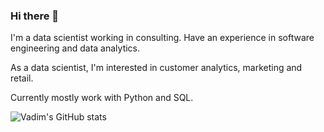 ### Hi there 👋

<!--
**educauchy/educauchy** is a ✨ _special_ ✨ repository because its `README.md` (this file) appears on your GitHub profile.

Here are some ideas to get you started:

- 🔭 I’m currently working on ...
- 🌱 I’m currently learning ...
- 👯 I’m looking to collaborate on ...
- 🤔 I’m looking for help with ...
- 💬 Ask me about ...
- 📫 How to reach me: ...
- 😄 Pronouns: ...
- ⚡ Fun fact: ...
-->

I'm a data scientist working in consulting. Have an experience in software engineering and data analytics.

As a data scientist, I'm interested in customer analytics, marketing and retail.

Currently mostly work with Python and SQL.

![Vadim's GitHub stats](https://github-readme-stats.vercel.app/api/top-langs/?username=educauchy&count_private=true&show_icons=true&theme=highcontrast&layout=compact)
